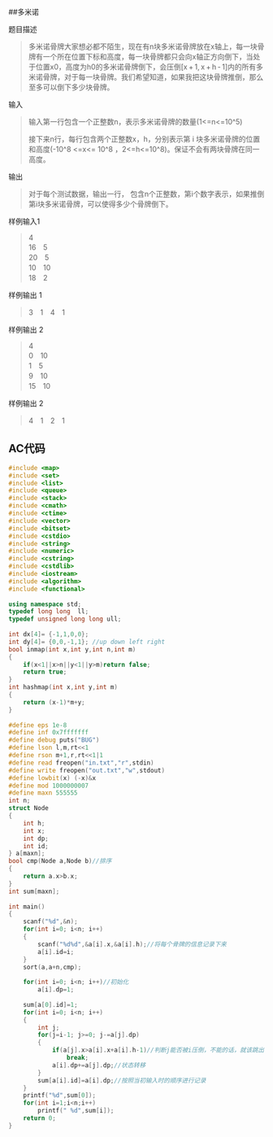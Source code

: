##多米诺

题目描述

> 多米诺骨牌大家想必都不陌生，现在有n块多米诺骨牌放在x轴上，每一块骨牌有一个所在位置下标和高度，每一块骨牌都只会向x轴正方向倒下，当处于位置x0，高度为h0的多米诺骨牌倒下，会压倒[x + 1, x + h - 1]内的所有多米诺骨牌，对于每一块骨牌。我们希望知道，如果我把这块骨牌推倒，那么至多可以倒下多少块骨牌。

输入

> 输入第一行包含一个正整数n，表示多米诺骨牌的数量(1<=n<=10^5)
>
> 接下来n行，每行包含两个正整数x，h，分别表示第 i 块多米诺骨牌的位置和高度(-10^8 <=x<= 10^8 ，2<=h<=10^8)。保证不会有两块骨牌在同一高度。

输出

> 对于每个测试数据，输出一行， 包含n个正整数，第i个数字表示，如果推倒第i块多米诺骨牌，可以使得多少个骨牌倒下。

样例输入1

> 4  
> 16　5  
> 20　5  
> 10　10  
> 18　2

样例输出 1

> 3　1　4　1

样例输出 2

> 4  
> 0　10  
> 1　5  
> 9　10  
> 15　10

样例输出 2

> 4　1　2　1 



## AC代码

```C++
#include <map>
#include <set>
#include <list>
#include <queue>
#include <stack>
#include <cmath>
#include <ctime>
#include <vector>
#include <bitset>
#include <cstdio>
#include <string>
#include <numeric>
#include <cstring>
#include <cstdlib>
#include <iostream>
#include <algorithm>
#include <functional>
 
using namespace std;
typedef long long  ll;
typedef unsigned long long ull;
 
int dx[4]= {-1,1,0,0};
int dy[4]= {0,0,-1,1}; //up down left right
bool inmap(int x,int y,int n,int m)
{
    if(x<1||x>n||y<1||y>m)return false;
    return true;
}
int hashmap(int x,int y,int m)
{
    return (x-1)*m+y;
}
 
#define eps 1e-8
#define inf 0x7fffffff
#define debug puts("BUG")
#define lson l,m,rt<<1
#define rson m+1,r,rt<<1|1
#define read freopen("in.txt","r",stdin)
#define write freopen("out.txt","w",stdout)
#define lowbit(x) (-x)&x
#define mod 1000000007
#define maxn 555555
int n;
struct Node
{
    int h;
    int x;
    int dp;
    int id;
} a[maxn];
bool cmp(Node a,Node b)//排序
{
    return a.x>b.x;
}
int sum[maxn];
 
int main()
{
    scanf("%d",&n);
    for(int i=0; i<n; i++)
    {
        scanf("%d%d",&a[i].x,&a[i].h);//将每个骨牌的信息记录下来
        a[i].id=i;
    }
    sort(a,a+n,cmp);
 
    for(int i=0; i<n; i++)//初始化
        a[i].dp=1;
 
    sum[a[0].id]=1;
    for(int i=0; i<n; i++)
    {
        int j;
        for(j=i-1; j>=0; j-=a[j].dp)
        {
            if(a[j].x>a[i].x+a[i].h-1)//判断j能否被i压倒，不能的话，就该跳出了
                break;
            a[i].dp+=a[j].dp;//状态转移
        }
        sum[a[i].id]=a[i].dp;//按照当初输入时的顺序进行记录
    }
    printf("%d",sum[0]);
    for(int i=1;i<n;i++)
        printf(" %d",sum[i]);
    return 0;
}
```

